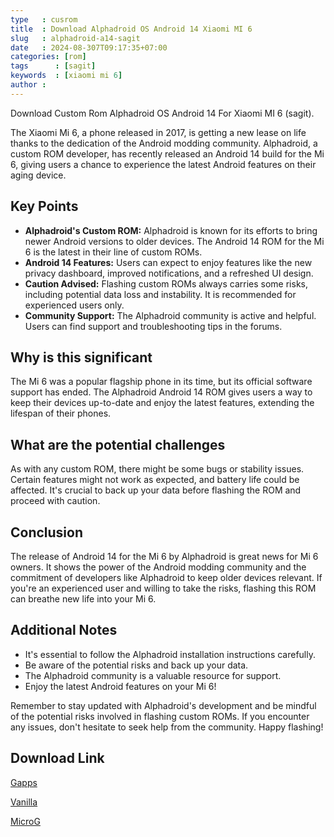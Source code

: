 ```yaml
---
type   : cusrom
title  : Download Alphadroid OS Android 14 Xiaomi MI 6
slug   : alphadroid-a14-sagit
date   : 2024-08-307T09:17:35+07:00
categories: [rom]
tags      : [sagit]
keywords  : [xiaomi mi 6]
author :
---
```


Download Custom Rom Alphadroid OS Android 14 For Xiaomi MI 6 (sagit).

The Xiaomi Mi 6, a phone released in 2017, is getting a new lease on life thanks to the dedication of the Android modding community. Alphadroid, a custom ROM developer, has recently released an Android 14 build for the Mi 6, giving users a chance to experience the latest Android features on their aging device. 

## Key Points

* **Alphadroid's Custom ROM:** Alphadroid is known for its efforts to bring newer Android versions to older devices. The Android 14 ROM for the Mi 6 is the latest in their line of custom ROMs.
* **Android 14 Features:** Users can expect to enjoy features like the new privacy dashboard, improved notifications, and a refreshed UI design.
* **Caution Advised:** Flashing custom ROMs always carries some risks, including potential data loss and instability. It is recommended for experienced users only.
* **Community Support:** The Alphadroid community is active and helpful. Users can find support and troubleshooting tips in the forums.

## Why is this significant

The Mi 6 was a popular flagship phone in its time, but its official software support has ended. The Alphadroid Android 14 ROM gives users a way to keep their devices up-to-date and enjoy the latest features, extending the lifespan of their phones. 

## What are the potential challenges

As with any custom ROM, there might be some bugs or stability issues. Certain features might not work as expected, and battery life could be affected. It's crucial to back up your data before flashing the ROM and proceed with caution.

## Conclusion

The release of Android 14 for the Mi 6 by Alphadroid is great news for Mi 6 owners. It shows the power of the Android modding community and the commitment of developers like Alphadroid to keep older devices relevant. If you're an experienced user and willing to take the risks, flashing this ROM can breathe new life into your Mi 6.

## Additional Notes

* It's essential to follow the Alphadroid installation instructions carefully.
* Be aware of the potential risks and back up your data.
* The Alphadroid community is a valuable resource for support.
* Enjoy the latest Android features on your Mi 6!

Remember to stay updated with Alphadroid's development and be mindful of the potential risks involved in flashing custom ROMs. If you encounter any issues, don't hesitate to seek help from the community. Happy flashing! 


## Download Link
[Gapps](https://github.com/denysaja/crave_aosp_builder/releases/download/10483458235/AlphaDroid-14.0-20240821-sagit-gapps-v2.4.zip)

[Vanilla](https://github.com/denysaja/crave_aosp_builder/releases/download/10490036269/AlphaDroid-14.0-20240821-sagit-vanilla-v2.4.zip)

[MicroG](https://github.com/denysaja/crave_aosp_builder/releases/download/10494926826/AlphaDroid-14.0-20240822-sagit-microg-v2.4.zip)

